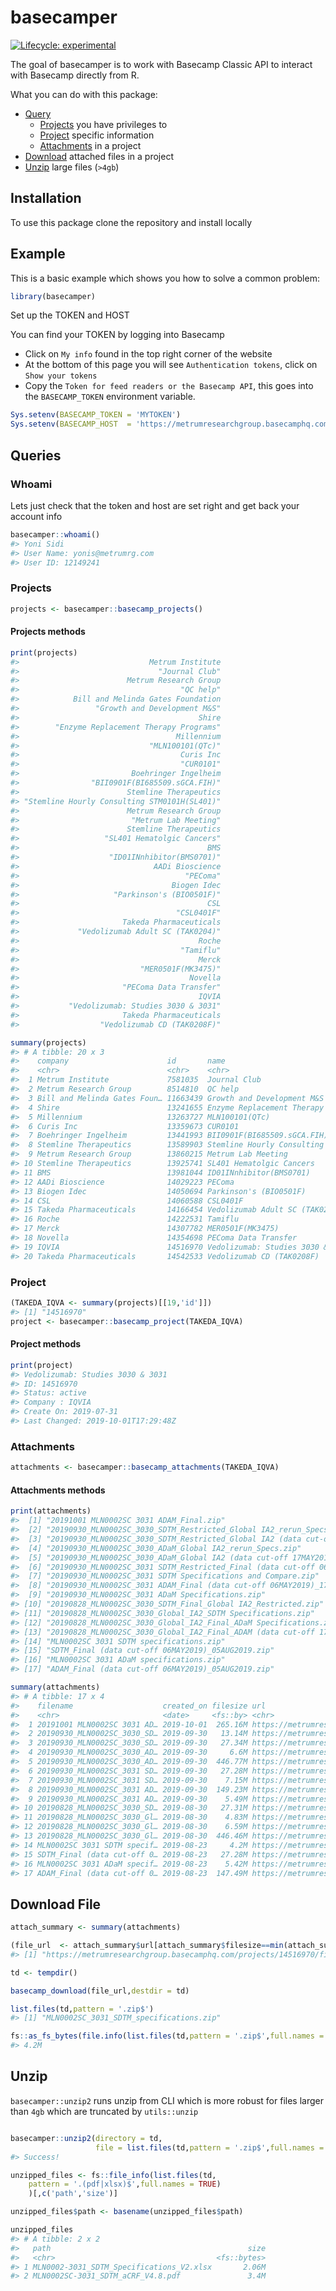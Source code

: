 
<!-- README.md is generated from README.Rmd. Please edit that file -->

# basecamper

<!-- badges: start -->

[![Lifecycle:
experimental](https://img.shields.io/badge/lifecycle-experimental-orange.svg)](https://www.tidyverse.org/lifecycle/#experimental)
<!-- badges: end -->

The goal of basecamper is to work with Basecamp Classic API to interact
with Basecamp directly from R.

What you can do with this package:

  - [Query](#queries)
      - [Projects](#projects) you have privileges to
      - [Project](#project) specific information
      - [Attachments](#attachments) in a project
  - [Download](#download-file) attached files in a project
  - [Unzip](#unzip) large files (`>4gb`)

## Installation

To use this package clone the repository and install locally

## Example

This is a basic example which shows you how to solve a common problem:

``` r
library(basecamper)
```

Set up the TOKEN and HOST

You can find your TOKEN by logging into Basecamp

  - Click on `My info` found in the top right corner of the website
  - At the bottom of this page you will see `Authentication tokens`,
    click on `Show your tokens`
  - Copy the `Token for feed readers or the Basecamp API`, this goes
    into the `BASECAMP_TOKEN` environment variable.

<!-- end list -->

``` r
Sys.setenv(BASECAMP_TOKEN = 'MYTOKEN')
Sys.setenv(BASECAMP_HOST  = 'https://metrumresearchgroup.basecamphq.com')
```

## Queries

### Whoami

Lets just check that the token and host are set right and get back your
account info

``` r
basecamper::whoami()
#> Yoni Sidi 
#> User Name: yonis@metrumrg.com
#> User ID: 12149241
```

### Projects

``` r
projects <- basecamper::basecamp_projects()
```

#### Projects methods

``` r
print(projects)
#>                             Metrum Institute 
#>                               "Journal Club" 
#>                        Metrum Research Group 
#>                                    "QC help" 
#>            Bill and Melinda Gates Foundation 
#>                 "Growth and Development M&S" 
#>                                        Shire 
#>        "Enzyme Replacement Therapy Programs" 
#>                                   Millennium 
#>                             "MLN100101(QTc)" 
#>                                    Curis Inc 
#>                                    "CUR0101" 
#>                         Boehringer Ingelheim 
#>                "BII0901F(BI685509.sGCA.FIH)" 
#>                        Stemline Therapeutics 
#> "Stemline Hourly Consulting STM0101H(SL401)" 
#>                        Metrum Research Group 
#>                         "Metrum Lab Meeting" 
#>                        Stemline Therapeutics 
#>                   "SL401 Hematolgic Cancers" 
#>                                          BMS 
#>                    "ID01INnhibitor(BMS0701)" 
#>                              AADi Bioscience 
#>                                     "PEComa" 
#>                                  Biogen Idec 
#>                     "Parkinson's (BIO0501F)" 
#>                                          CSL 
#>                                   "CSL0401F" 
#>                       Takeda Pharmaceuticals 
#>             "Vedolizumab Adult SC (TAK0204)" 
#>                                        Roche 
#>                                    "Tamiflu" 
#>                                        Merck 
#>                           "MER0501F(MK3475)" 
#>                                      Novella 
#>                       "PEComa Data Transfer" 
#>                                        IQVIA 
#>           "Vedolizumab: Studies 3030 & 3031" 
#>                       Takeda Pharmaceuticals 
#>                  "Vedolizumab CD (TAK0208F)"
```

``` r
summary(projects)
#> # A tibble: 20 x 3
#>    company                      id       name                              
#>    <chr>                        <chr>    <chr>                             
#>  1 Metrum Institute             7581035  Journal Club                      
#>  2 Metrum Research Group        8514810  QC help                           
#>  3 Bill and Melinda Gates Foun… 11663439 Growth and Development M&S        
#>  4 Shire                        13241655 Enzyme Replacement Therapy Progra…
#>  5 Millennium                   13263727 MLN100101(QTc)                    
#>  6 Curis Inc                    13359673 CUR0101                           
#>  7 Boehringer Ingelheim         13441993 BII0901F(BI685509.sGCA.FIH)       
#>  8 Stemline Therapeutics        13589903 Stemline Hourly Consulting STM010…
#>  9 Metrum Research Group        13860215 Metrum Lab Meeting                
#> 10 Stemline Therapeutics        13925741 SL401 Hematolgic Cancers          
#> 11 BMS                          13981044 ID01INnhibitor(BMS0701)           
#> 12 AADi Bioscience              14029223 PEComa                            
#> 13 Biogen Idec                  14050694 Parkinson's (BIO0501F)            
#> 14 CSL                          14060588 CSL0401F                          
#> 15 Takeda Pharmaceuticals       14166454 Vedolizumab Adult SC (TAK0204)    
#> 16 Roche                        14222531 Tamiflu                           
#> 17 Merck                        14307782 MER0501F(MK3475)                  
#> 18 Novella                      14354698 PEComa Data Transfer              
#> 19 IQVIA                        14516970 Vedolizumab: Studies 3030 & 3031  
#> 20 Takeda Pharmaceuticals       14542533 Vedolizumab CD (TAK0208F)
```

### Project

``` r
(TAKEDA_IQVA <- summary(projects)[[19,'id']])
#> [1] "14516970"
project <- basecamper::basecamp_project(TAKEDA_IQVA)
```

#### Project methods

``` r
print(project)
#> Vedolizumab: Studies 3030 & 3031
#> ID: 14516970
#> Status: active
#> Company : IQVIA
#> Create On: 2019-07-31
#> Last Changed: 2019-10-01T17:29:48Z
```

### Attachments

``` r
attachments <- basecamper::basecamp_attachments(TAKEDA_IQVA)
```

#### Attachments methods

``` r
print(attachments)
#>  [1] "20191001 MLN0002SC 3031 ADAM_Final.zip"                                               
#>  [2] "20190930_MLN0002SC_3030_SDTM_Restricted_Global IA2_rerun_Specs and Compare.zip"       
#>  [3] "20190930_MLN0002SC_3030_SDTM_Restricted_Global IA2 (data cut-off 17MAY2019)_rerun.zip"
#>  [4] "20190930_MLN0002SC_3030_ADaM_Global IA2_rerun_Specs.zip"                              
#>  [5] "20190930_MLN0002SC_3030_ADaM_Global IA2 (data cut-off 17MAY2019)_rerun.zip"           
#>  [6] "20190930_MLN0002SC_3031 SDTM_Restricted_Final (data cut-off 06MAY2019)_17SEP2019.zip" 
#>  [7] "20190930_MLN0002SC_3031 SDTM Specifications and Compare.zip"                          
#>  [8] "20190930_MLN0002SC_3031 ADAM_Final (data cut-off 06MAY2019)_17SEP2019.zip"            
#>  [9] "20190930_MLN0002SC_3031 ADaM Specifications.zip"                                      
#> [10] "20190828_MLN0002SC_3030_SDTM_Final_Global IA2_Restricted.zip"                         
#> [11] "20190828_MLN0002SC_3030_Global_IA2_SDTM Specifications.zip"                           
#> [12] "20190828_MLN0002SC_3030_Global_IA2_Final_ADaM Specifications.zip"                     
#> [13] "20190828_MLN0002SC_3030_Global_IA2_Final_ADAM (data cut-off 17MAY2019).zip"           
#> [14] "MLN0002SC 3031 SDTM specifications.zip"                                               
#> [15] "SDTM_Final (data cut-off 06MAY2019)_05AUG2019.zip"                                    
#> [16] "MLN0002SC 3031 ADaM specifications.zip"                                               
#> [17] "ADAM_Final (data cut-off 06MAY2019)_05AUG2019.zip"
```

``` r
summary(attachments)
#> # A tibble: 17 x 4
#>    filename                    created_on filesize url                     
#>    <chr>                       <date>     <fs::by> <chr>                   
#>  1 20191001 MLN0002SC 3031 AD… 2019-10-01  265.16M https://metrumresearchg…
#>  2 20190930_MLN0002SC_3030_SD… 2019-09-30   13.14M https://metrumresearchg…
#>  3 20190930_MLN0002SC_3030_SD… 2019-09-30   27.34M https://metrumresearchg…
#>  4 20190930_MLN0002SC_3030_AD… 2019-09-30     6.6M https://metrumresearchg…
#>  5 20190930_MLN0002SC_3030_AD… 2019-09-30  446.77M https://metrumresearchg…
#>  6 20190930_MLN0002SC_3031 SD… 2019-09-30   27.28M https://metrumresearchg…
#>  7 20190930_MLN0002SC_3031 SD… 2019-09-30    7.15M https://metrumresearchg…
#>  8 20190930_MLN0002SC_3031 AD… 2019-09-30  149.23M https://metrumresearchg…
#>  9 20190930_MLN0002SC_3031 AD… 2019-09-30    5.49M https://metrumresearchg…
#> 10 20190828_MLN0002SC_3030_SD… 2019-08-30   27.31M https://metrumresearchg…
#> 11 20190828_MLN0002SC_3030_Gl… 2019-08-30    4.83M https://metrumresearchg…
#> 12 20190828_MLN0002SC_3030_Gl… 2019-08-30    6.59M https://metrumresearchg…
#> 13 20190828_MLN0002SC_3030_Gl… 2019-08-30  446.46M https://metrumresearchg…
#> 14 MLN0002SC 3031 SDTM specif… 2019-08-23     4.2M https://metrumresearchg…
#> 15 SDTM_Final (data cut-off 0… 2019-08-23   27.28M https://metrumresearchg…
#> 16 MLN0002SC 3031 ADaM specif… 2019-08-23    5.42M https://metrumresearchg…
#> 17 ADAM_Final (data cut-off 0… 2019-08-23  147.49M https://metrumresearchg…
```

## Download File

``` r
attach_summary <- summary(attachments)

(file_url  <- attach_summary$url[attach_summary$filesize==min(attach_summary$filesize)])
#> [1] "https://metrumresearchgroup.basecamphq.com/projects/14516970/file/252369382/MLN0002SC%203031%20SDTM%20specifications.zip"

td <- tempdir()

basecamp_download(file_url,destdir = td)

list.files(td,pattern = '.zip$')
#> [1] "MLN0002SC_3031_SDTM_specifications.zip"

fs::as_fs_bytes(file.info(list.files(td,pattern = '.zip$',full.names = TRUE))[,'size'])
#> 4.2M
```

## Unzip

`basecamper::unzip2` runs unzip from CLI which is more robust for files
larger than `4gb` which are truncated by `utils::unzip`

``` r

basecamper::unzip2(directory = td,
                   file = list.files(td,pattern = '.zip$',full.names = TRUE))
#> Success!
```

``` r
unzipped_files <- fs::file_info(list.files(td,
    pattern = '.(pdf|xlsx)$',full.names = TRUE)
    )[,c('path','size')]

unzipped_files$path <- basename(unzipped_files$path)

unzipped_files
#> # A tibble: 2 x 2
#>   path                                            size
#>   <chr>                                    <fs::bytes>
#> 1 MLN0002-3031_SDTM_Specifications_V2.xlsx       2.06M
#> 2 MLN0002SC-3031_SDTM_aCRF_V4.8.pdf               3.4M
```
